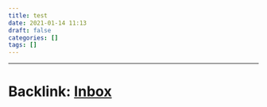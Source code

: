 ```yaml
---
title: test
date: 2021-01-14 11:13
draft: false
categories: []
tags: []
---
```




---

# Backlink: [Inbox](/inbox)

